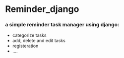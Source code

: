 # Reminder_django
### a simple reminder task manager using django:
* categorize tasks
* add, delete and edit tasks
* registeration
* ....
